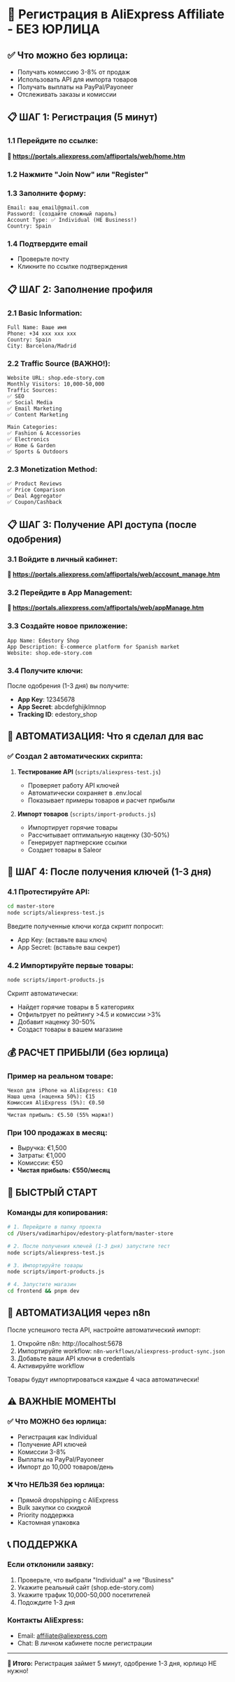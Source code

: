 # 🚀 Регистрация в AliExpress Affiliate - БЕЗ ЮРЛИЦА

## ✅ Что можно без юрлица:
- Получать комиссию 3-8% от продаж
- Использовать API для импорта товаров
- Получать выплаты на PayPal/Payoneer
- Отслеживать заказы и комиссии

## 📋 ШАГ 1: Регистрация (5 минут)

### 1.1 Перейдите по ссылке:
**🔗 https://portals.aliexpress.com/affiportals/web/home.htm**

### 1.2 Нажмите "Join Now" или "Register"

### 1.3 Заполните форму:
```
Email: ваш_email@gmail.com
Password: (создайте сложный пароль)
Account Type: ✅ Individual (НЕ Business!)
Country: Spain
```

### 1.4 Подтвердите email
- Проверьте почту
- Кликните по ссылке подтверждения

## 📋 ШАГ 2: Заполнение профиля

### 2.1 Basic Information:
```
Full Name: Ваше имя
Phone: +34 xxx xxx xxx
Country: Spain
City: Barcelona/Madrid
```

### 2.2 Traffic Source (ВАЖНО!):
```
Website URL: shop.ede-story.com
Monthly Visitors: 10,000-50,000
Traffic Sources:
✅ SEO
✅ Social Media
✅ Email Marketing
✅ Content Marketing

Main Categories:
✅ Fashion & Accessories
✅ Electronics
✅ Home & Garden
✅ Sports & Outdoors
```

### 2.3 Monetization Method:
```
✅ Product Reviews
✅ Price Comparison
✅ Deal Aggregator
✅ Coupon/Cashback
```

## 📋 ШАГ 3: Получение API доступа (после одобрения)

### 3.1 Войдите в личный кабинет:
**🔗 https://portals.aliexpress.com/affiportals/web/account_manage.htm**

### 3.2 Перейдите в App Management:
**🔗 https://portals.aliexpress.com/affiportals/web/appManage.htm**

### 3.3 Создайте новое приложение:
```
App Name: Edestory Shop
App Description: E-commerce platform for Spanish market
Website: shop.ede-story.com
```

### 3.4 Получите ключи:
После одобрения (1-3 дня) вы получите:
- **App Key**: 12345678
- **App Secret**: abcdefghijklmnop
- **Tracking ID**: edestory_shop

## 🤖 АВТОМАТИЗАЦИЯ: Что я сделал для вас

### ✅ Создал 2 автоматических скрипта:

1. **Тестирование API** (`scripts/aliexpress-test.js`)
   - Проверяет работу API ключей
   - Автоматически сохраняет в .env.local
   - Показывает примеры товаров и расчет прибыли

2. **Импорт товаров** (`scripts/import-products.js`)
   - Импортирует горячие товары
   - Рассчитывает оптимальную наценку (30-50%)
   - Генерирует партнерские ссылки
   - Создает товары в Saleor

## 📱 ШАГ 4: После получения ключей (1-3 дня)

### 4.1 Протестируйте API:
```bash
cd master-store
node scripts/aliexpress-test.js
```

Введите полученные ключи когда скрипт попросит:
- App Key: (вставьте ваш ключ)
- App Secret: (вставьте ваш секрет)

### 4.2 Импортируйте первые товары:
```bash
node scripts/import-products.js
```

Скрипт автоматически:
- Найдет горячие товары в 5 категориях
- Отфильтрует по рейтингу >4.5 и комиссии >3%
- Добавит наценку 30-50%
- Создаст товары в вашем магазине

## 💰 РАСЧЕТ ПРИБЫЛИ (без юрлица)

### Пример на реальном товаре:
```
Чехол для iPhone на AliExpress: €10
Наша цена (наценка 50%): €15
Комиссия AliExpress (5%): €0.50
━━━━━━━━━━━━━━━━━━━━━━━━━━
Чистая прибыль: €5.50 (55% маржа!)
```

### При 100 продажах в месяц:
- Выручка: €1,500
- Затраты: €1,000
- Комиссии: €50
- **Чистая прибыль: €550/месяц**

## 🚀 БЫСТРЫЙ СТАРТ

### Команды для копирования:

```bash
# 1. Перейдите в папку проекта
cd /Users/vadimarhipov/edestory-platform/master-store

# 2. После получения ключей (1-3 дня) запустите тест
node scripts/aliexpress-test.js

# 3. Импортируйте товары
node scripts/import-products.js

# 4. Запустите магазин
cd frontend && pnpm dev
```

## 🔄 АВТОМАТИЗАЦИЯ через n8n

После успешного теста API, настройте автоматический импорт:

1. Откройте n8n: http://localhost:5678
2. Импортируйте workflow: `n8n-workflows/aliexpress-product-sync.json`
3. Добавьте ваши API ключи в credentials
4. Активируйте workflow

Товары будут импортироваться каждые 4 часа автоматически!

## ⚠️ ВАЖНЫЕ МОМЕНТЫ

### ✅ Что МОЖНО без юрлица:
- Регистрация как Individual
- Получение API ключей
- Комиссии 3-8%
- Выплаты на PayPal/Payoneer
- Импорт до 10,000 товаров/день

### ❌ Что НЕЛЬЗЯ без юрлица:
- Прямой dropshipping с AliExpress
- Bulk закупки со скидкой
- Priority поддержка
- Кастомная упаковка

## 📞 ПОДДЕРЖКА

### Если отклонили заявку:
1. Проверьте, что выбрали "Individual" а не "Business"
2. Укажите реальный сайт (shop.ede-story.com)
3. Укажите трафик 10,000-50,000 посетителей
4. Подождите 1-3 дня

### Контакты AliExpress:
- Email: affiliate@aliexpress.com
- Chat: В личном кабинете после регистрации

---

**🎯 Итого:** Регистрация займет 5 минут, одобрение 1-3 дня, юрлицо НЕ нужно!